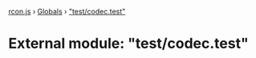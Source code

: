 [rcon.js](../README.md) › [Globals](../globals.md) › ["test/codec.test"](_test_codec_test_.md)

# External module: "test/codec.test"


